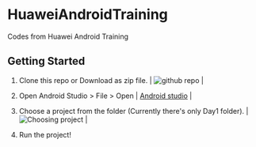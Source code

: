 # HuaweiAndroidTraining
Codes from Huawei Android Training

## Getting Started

1. Clone this repo or Download as zip file.
| ![github repo](https://user-images.githubusercontent.com/40730345/103393781-00a34180-4b53-11eb-947e-87e252d5d95a.png) |

2. Open Android Studio > File > Open 
| [Android studio](https://user-images.githubusercontent.com/40730345/103393760-dfdaec00-4b52-11eb-9835-a1e112acb236.png) |

3. Choose a project from the folder (Currently there's only Day1 folder).
| ![Choosing project](https://user-images.githubusercontent.com/40730345/103393754-d18cd000-4b52-11eb-912e-01ba215c2ff6.png) |

5. Run the project!


